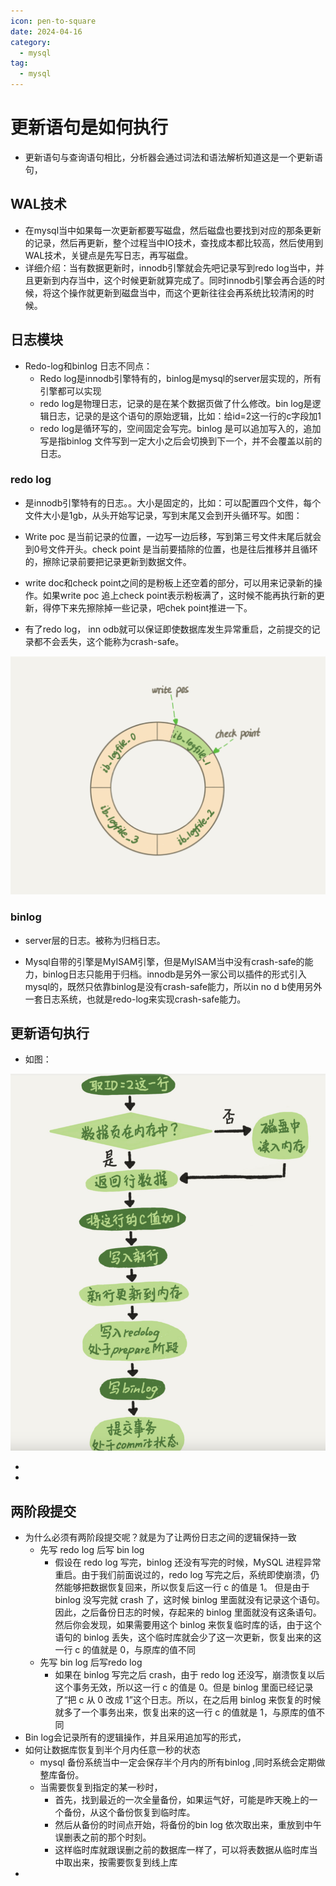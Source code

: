 ```yaml
---
icon: pen-to-square
date: 2024-04-16
category:
  - mysql
tag:
  - mysql
---
```

#  更新语句是如何执行

- 更新语句与查询语句相比，分析器会通过词法和语法解析知道这是一个更新语句，

## WAL技术

- 在mysql当中如果每一次更新都要写磁盘，然后磁盘也要找到对应的那条更新的记录，然后再更新，整个过程当中IO技术，查找成本都比较高，然后使用到WAL技术，关键点是先写日志，再写磁盘。
- 详细介绍：当有数据更新时，innodb引擎就会先吧记录写到redo log当中，并且更新到内存当中，这个时候更新就算完成了。同时innodb引擎会再合适的时候，将这个操作就更新到磁盘当中，而这个更新往往会再系统比较清闲的时候。

## 日志模块

- Redo-log和binlog 日志不同点：
  - Redo log是innodb引擎特有的，binlog是mysql的server层实现的，所有引擎都可以实现
  - redo log是物理日志，记录的是在某个数据页做了什么修改。bin log是逻辑日志，记录的是这个语句的原始逻辑，比如：给id=2这一行的c字段加1
  - redo log是循环写的，空间固定会写完。binlog 是可以追加写入的，追加写是指binlog 文件写到一定大小之后会切换到下一个，并不会覆盖以前的日志。

### redo log

- 是innodb引擎特有的日志。。大小是固定的，比如：可以配置四个文件，每个文件大小是1gb，从头开始写记录，写到末尾又会到开头循环写。如图：

- Write poc 是当前记录的位置，一边写一边后移，写到第三号文件末尾后就会到0号文件开头。check point 是当前要插除的位置，也是往后推移并且循环的，擦除记录前要把记录更新到数据文件。
- write doc和check point之间的是粉板上还空着的部分，可以用来记录新的操作。如果write poc 追上check point表示粉板满了，这时候不能再执行新的更新，得停下来先擦除掉一些记录，吧chek point推进一下。
- 有了redo log， inn odb就可以保证即使数据库发生异常重启，之前提交的记录都不会丢失，这个能称为crash-safe。

![Snipaste_2023-11-18_22-33-32](./images/Snipaste_2023-11-18_22-33-32.png)

### binlog

- server层的日志。被称为归档日志。

- Mysql自带的引擎是MyISAM引擎，但是MyISAM当中没有crash-safe的能力，binlog日志只能用于归档。innodb是另外一家公司以插件的形式引入mysql的，既然只依靠binlog是没有crash-safe能力，所以in no d b使用另外一套日志系统，也就是redo-log来实现crash-safe能力。

## 更新语句执行

- 如图：

![Snipaste_2023-11-19_13-05-46](./images/Snipaste_2023-11-19_13-05-46.png)

- 

- 

## 两阶段提交

- 为什么必须有两阶段提交呢？就是为了让两份日志之间的逻辑保持一致
  - 先写 redo log 后写 bin log
    - 假设在 redo log 写完，binlog 还没有写完的时候，MySQL 进程异常重启。由于我们前面说过的，redo log 写完之后，系统即使崩溃，仍然能够把数据恢复回来，所以恢复后这一行 c 的值是 1。
      但是由于 binlog 没写完就 crash 了，这时候 binlog 里面就没有记录这个语句。因此，之后备份日志的时候，存起来的 binlog 里面就没有这条语句。
      然后你会发现，如果需要用这个 binlog 来恢复临时库的话，由于这个语句的 binlog 丢失，这个临时库就会少了这一次更新，恢复出来的这一行 c 的值就是 0，与原库的值不同 
  - 先写  bin log 后写redo log
    - 如果在 binlog 写完之后 crash，由于 redo log 还没写，崩溃恢复以后这个事务无效，所以这一行 c 的值是 0。但是 binlog 里面已经记录了“把 c 从 0 改成 1”这个日志。所以，在之后用 binlog 来恢复的时候就多了一个事务出来，恢复出来的这一行 c 的值就是 1，与原库的值不同
- Bin log会记录所有的逻辑操作，并且采用追加写的形式，
- 如何让数据库恢复到半个月内任意一秒的状态
  - mysql 备份系统当中一定会保存半个月内的所有binlog ,同时系统会定期做整库备份。
  - 当需要恢复到指定的某一秒时，
    - 首先，找到最近的一次全量备份，如果运气好，可能是昨天晚上的一个备份，从这个备份恢复到临时库。
    - 然后从备份的时间点开始，将备份的bin log 依次取出来，重放到中午误删表之前的那个时刻。
    - 这样临时库就跟误删之前的数据库一样了，可以将表数据从临时库当中取出来，按需要恢复到线上库
- 